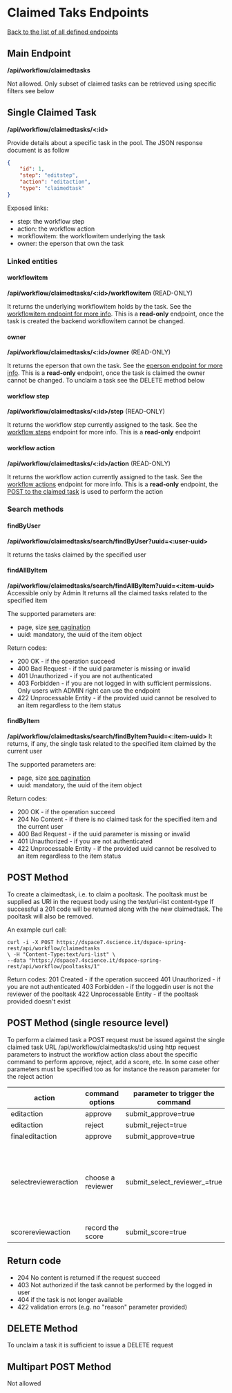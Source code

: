 # Claimed Taks Endpoints
[Back to the list of all defined endpoints](endpoints.md)

## Main Endpoint
**/api/workflow/claimedtasks**   

Not allowed. Only subset of claimed tasks can be retrieved using specific filters see below

## Single Claimed Task
**/api/workflow/claimedtasks/<:id>**

Provide details about a specific task in the pool. The JSON response document is as follow

```json
{
    "id": 1,
    "step": "editstep",
    "action": "editaction",
    "type": "claimedtask"
}
```

Exposed links:
* step: the workflow step
* action: the workflow action
* workflowitem: the workflowitem underlying the task
* owner: the eperson that own the task

### Linked entities
#### workflowitem
**/api/workflow/claimedtasks/<:id>/workflowitem** (READ-ONLY)

It returns the underlying workflowitem holds by the task. See the [workflowitem endpoint for more info](workflowitems.md). This is a **read-only** endpoint, once the task is created the backend workflowitem cannot be changed.

#### owner
**/api/workflow/claimedtasks/<:id>/owner** (READ-ONLY)

It returns the eperson that own the task. See the [eperson endpoint for more info](epersons.md). This is a **read-only** endpoint, once the task is claimed the owner cannot be changed. To unclaim a task see the DELETE method below

#### workflow step
**/api/workflow/claimedtasks/<:id>/step** (READ-ONLY)

It returns the workflow step currently assigned to the task.
See the [workflow steps](workflowsteps.md) endpoint for more info.
This is a **read-only** endpoint

#### workflow action
**/api/workflow/claimedtasks/<:id>/action** (READ-ONLY)

It returns the workflow action currently assigned to the task.
See the [workflow actions](workflowactions.md) endpoint for more info.
This is a **read-only** endpoint, the [POST to the claimed task](#post-method-single-resource-level) is used to perform the action

### Search methods
#### findByUser
**/api/workflow/claimedtasks/search/findByUser?uuid=<:user-uuid>**

It returns the tasks claimed by the specified user

#### findAllByItem
**/api/workflow/claimedtasks/search/findAllByItem?uuid=<:item-uuid>**
Accessible only by Admin
It returns all the claimed tasks related to the specified item

The supported parameters are:
* page, size [see pagination](README.md#Pagination)
* uuid: mandatory, the uuid of the item object

Return codes:
* 200 OK - if the operation succeed
* 400 Bad Request - if the uuid parameter is missing or invalid
* 401 Unauthorized - if you are not authenticated
* 403 Forbidden - if you are not logged in with sufficient permissions. Only users with ADMIN right can use the endpoint
* 422 Unprocessable Entity - if the provided uuid cannot be resolved to an item regardless to the item status

#### findByItem
**/api/workflow/claimedtasks/search/findByItem?uuid=<:item-uuid>**
It returns, if any, the single task related to the specified item claimed by the current user

The supported parameters are:
* page, size [see pagination](README.md#Pagination)
* uuid: mandatory, the uuid of the item object

Return codes:
* 200 OK - if the operation succeed
* 204 No Content - if there is no claimed task for the specified item and the current user
* 400 Bad Request - if the uuid parameter is missing or invalid
* 401 Unauthorized - if you are not authenticated
* 422 Unprocessable Entity - if the provided uuid cannot be resolved to an item regardless to the item status

## POST Method
To create a claimedtask, i.e. to claim a pooltask. 
The pooltask must be supplied as URI in the request body using the text/uri-list content-type
If successful a 201 code will be returned along with the new claimedtask. The pooltask will also be removed.

An example curl call:
```
curl -i -X POST https://dspace7.4science.it/dspace-spring-rest/api/workflow/claimedtasks
\ -H "Content-Type:text/uri-list" \
--data "https://dspace7.4science.it/dspace-spring-rest/api/workflow/pooltasks/1"
```

Return codes:
201 Created - if the operation succeed
401 Unauthorized - if you are not authenticated
403 Forbidden -  if the loggedin user is not the reviewer of the pooltask
422 Unprocessable Entity - if the pooltask provided doesn't exist

## POST Method (single resource level)
To perform a claimed task a POST request must be issued against the single claimed task URL
/api/workflow/claimedtasks/:id
using http request parameters to instruct the workflow action class about the specific command to perform approve, reject, add a score, etc. In some case other parameters must be specified too as for instance the reason parameter for the reject action

| action | command options | parameter to trigger the command | additional parameters |
| --- | --- | --- | --- |
| editaction | approve | submit\_approve=true | _none_ |
| editaction | reject | submit\_reject=true | reason=<text to send to the submitter> |
| finaleditaction | approve | submit\_approve=true | _none_ |
| selectrevieweraction | choose a reviewer | submit\_select\_reviewer\_<uuid>=true | no extra parameters needed but the primary parameter name define the selected eperson |
| scorereviewaction |record the score | submit_score=true | score=<int value of the score> |

## Return code
* 204 No content is returned if the request succeed
* 403 Not authorized if the task cannot be performed by the logged in user
* 404 if the task is not longer available
* 422 validation errors (e.g. no "reason" parameter provided)

## DELETE Method 
To unclaim a task it is sufficient to issue a DELETE request

## Multipart POST Method
Not allowed
